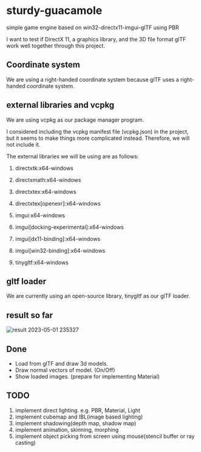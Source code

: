 # sturdy-guacamole
simple game engine based on win32-directx11-imgui-glTF using PBR

I want to test if DirectX 11, a graphics library, and the 3D file format glTF work well together through this project.

## Coordinate system
We are using a right-handed coordinate system because glTF uses a right-handed coordinate system.

## external libraries and vcpkg
We are using vcpkg as our package manager program.

I considered including the vcpkg manifest file (vcpkg.json) in the project, but it seems to make things more complicated instead. 
Therefore, we will not include it.

The external libraries we will be using are as follows:
1. directxtk:x64-windows
1. directxmath:x64-windows

1. directxtex:x64-windows
1. directxtex[openexr]:x64-windows

1. imgui:x64-windows
1. imgui[docking-experimental]:x64-windows
1. imgui[dx11-binding]:x64-windows
1. imgui[win32-binding]:x64-windows

1. tinygltf:x64-windows

## gltf loader
We are currently using an open-source library, tinygltf as our glTF loader.

## result so far
![result 2023-05-01 235327](https://user-images.githubusercontent.com/61501369/235472225-abb0e895-c29f-4081-b4fe-7347d73c637b.png)

## Done
- Load from glTF and draw 3d models.
- Draw normal vectors of model. (On/Off)
- Show loaded images. (prepare for implementing Material)

## TODO
1. implement direct lighting. e.g. PBR, Material, Light
1. implement cubemap and IBL(image based lighting)
1. implement shadowing(depth map, shadow map)
1. implement animation, skinning, morphing
1. implement object picking from screen using mouse(stencil buffer or ray casting)

